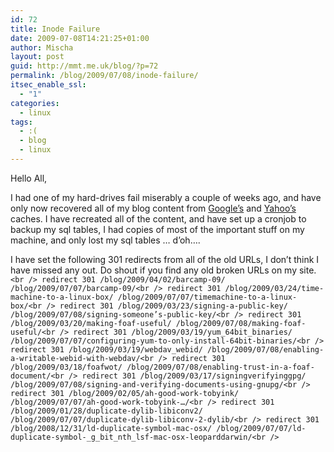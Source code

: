 ```yaml
---
id: 72
title: Inode Failure
date: 2009-07-08T14:21:25+01:00
author: Mischa
layout: post
guid: http://mmt.me.uk/blog/?p=72
permalink: /blog/2009/07/08/inode-failure/
itsec_enable_ssl:
  - "1"
categories:
  - linux
tags:
  - :(
  - blog
  - linux
---
```

Hello All, 

I had one of my hard-drives fail miserably a couple of weeks ago, and have only now recovered all of my blog content from [Google&#8217;s](http://www.googleguide.com/cached_pages.html) and [Yahoo&#8217;s](http://help.yahoo.com/l/us/yahoo/search/basics/basics-09.html) caches. I have recreated all of the content, and have set up a cronjob to backup my sql tables, I had copies of most of the important stuff on my machine, and only lost my sql tables &#8230; d&#8217;oh&#8230;.

I have set the following 301 redirects from all of the old URLs, I don&#8217;t think I have missed any out. Do shout if you find any old broken URLs on my site.  
`<br />
redirect 301 /blog/2009/04/02/barcamp-09/ /blog/2009/07/07/barcamp-09/<br />
redirect 301 /blog/2009/03/24/time-machine-to-a-linux-box/ /blog/2009/07/07/timemachine-to-a-linux-box/<br />
redirect 301 /blog/2009/03/23/signing-a-public-key/ /blog/2009/07/08/signing-someone’s-public-key/<br />
redirect 301 /blog/2009/03/20/making-foaf-useful/ /blog/2009/07/08/making-foaf-useful/<br />
redirect 301 /blog/2009/03/19/yum_64bit_binaries/ /blog/2009/07/07/configuring-yum-to-only-install-64bit-binaries/<br />
redirect 301 /blog/2009/03/19/webdav_webid/ /blog/2009/07/08/enabling-a-writable-webid-with-webdav/<br />
redirect 301 /blog/2009/03/18/foafwot/ /blog/2009/07/08/enabling-trust-in-a-foaf-document/<br />
redirect 301 /blog/2009/03/17/signingverifyinggpg/ /blog/2009/07/08/signing-and-verifying-documents-using-gnupg/<br />
redirect 301 /blog/2009/02/05/ah-good-work-tobyink/ /blog/2009/07/07/ah-good-work-tobyink-…/<br />
redirect 301 /blog/2009/01/28/duplicate-dylib-libiconv2/ /blog/2009/07/07/duplicate-dylib-libiconv-2-dylib/<br />
redirect 301 /blog/2008/12/31/ld-duplicate-symbol-mac-osx/ /blog/2009/07/07/ld-duplicate-symbol-_g_bit_nth_lsf-mac-osx-leoparddarwin/<br />
`
